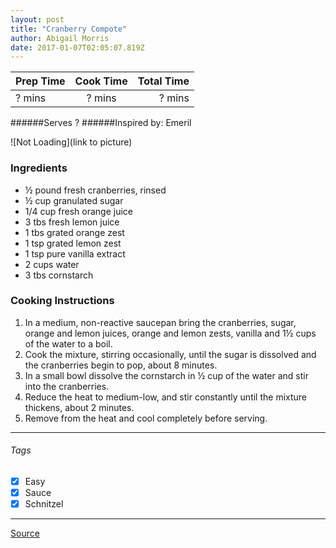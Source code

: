 ```yaml
---
layout: post
title: "Cranberry Compote"
author: Abigail Morris
date: 2017-01-07T02:05:07.819Z
---
```


| Prep Time  | Cook Time    | Total Time  |
| ---------- |:------------:| -----------:|
| ? mins    | ? mins      | ? mins     |


######Serves ?
######Inspired by: Emeril

![Not Loading](link to picture)

### Ingredients

* ½ pound fresh cranberries, rinsed
* ½ cup granulated sugar
* 1/4 cup fresh orange juice
* 3 tbs fresh lemon juice
* 1 tbs grated orange zest
* 1 tsp grated lemon zest
* 1 tsp pure vanilla extract
* 2 cups water
* 3 tbs cornstarch


### Cooking Instructions

1. In a medium, non-reactive saucepan bring the cranberries, sugar, orange and lemon juices, orange and lemon zests, vanilla and 1½ cups of the water to a boil.
2.  Cook the mixture, stirring occasionally, until the sugar is dissolved and the cranberries begin to pop, about 8 minutes.
4. In a small bowl dissolve the cornstarch in ½ cup of the water and stir into the cranberries.
5. Reduce the heat to medium-low, and stir constantly until the mixture thickens, about 2 minutes.
6. Remove from the heat and cool completely before serving.

---

###### Tags
- [x] Easy
- [x] Sauce
- [x] Schnitzel

---

[Source](http://emerils.com/121210/fresh-cranberry-compote)

